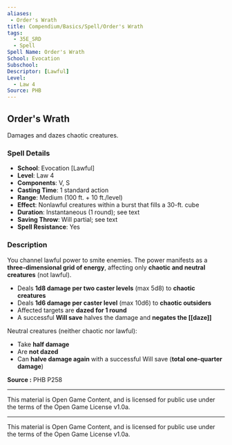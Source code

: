 ```yaml
---
aliases:
 - Order's Wrath
title: Compendium/Basics/Spell/Order's Wrath
tags:  
  - 35E_SRD  
  - Spell  
Spell Name: Order's Wrath
School: Evocation
Subschool: 
Descriptor: [Lawful]
Level:  
  - Law 4  
Source: PHB
---
```


## Order's Wrath

Damages and dazes chaotic creatures.

### Spell Details

- **School**: Evocation [Lawful]  
- **Level**: Law 4  
- **Components**: V, S  
- **Casting Time**: 1 standard action  
- **Range**: Medium (100 ft. + 10 ft./level)  
- **Effect**: Nonlawful creatures within a burst that fills a 30-ft. cube  
- **Duration**: Instantaneous (1 round); see text  
- **Saving Throw**: Will partial; see text  
- **Spell Resistance**: Yes  

### Description

You channel lawful power to smite enemies. The power manifests as a **three-dimensional grid of energy**, affecting only **chaotic and neutral creatures** (not lawful).

- Deals **1d8 damage per two caster levels** (max 5d8) to **chaotic creatures**  
- Deals **1d6 damage per caster level** (max 10d6) to **chaotic outsiders**  
- Affected targets are **dazed for 1 round**  
- A successful **Will save** halves the damage and **negates the [[daze]]**

Neutral creatures (neither chaotic nor lawful):
- Take **half damage**  
- Are **not dazed**  
- Can **halve damage again** with a successful Will save (**total one-quarter damage**)



**Source :** PHB P258

---

This material is Open Game Content, and is licensed for public use under  
the terms of the Open Game License v1.0a.

---

This material is Open Game Content, and is licensed for public use under the terms of the Open Game License v1.0a.
